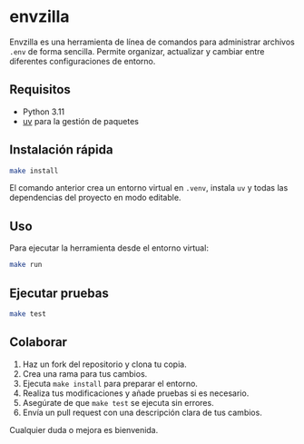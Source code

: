 # envzilla

Envzilla es una herramienta de línea de comandos para administrar archivos `.env` de forma sencilla. Permite organizar, actualizar y cambiar entre diferentes configuraciones de entorno.

## Requisitos
- Python 3.11
- [uv](https://github.com/astral-sh/uv) para la gestión de paquetes

## Instalación rápida

```bash
make install
```

El comando anterior crea un entorno virtual en `.venv`, instala `uv` y todas las dependencias del proyecto en modo editable.

## Uso

Para ejecutar la herramienta desde el entorno virtual:

```bash
make run
```

## Ejecutar pruebas

```bash
make test
```

## Colaborar
1. Haz un fork del repositorio y clona tu copia.
2. Crea una rama para tus cambios.
3. Ejecuta `make install` para preparar el entorno.
4. Realiza tus modificaciones y añade pruebas si es necesario.
5. Asegúrate de que `make test` se ejecuta sin errores.
6. Envía un pull request con una descripción clara de tus cambios.

Cualquier duda o mejora es bienvenida.
